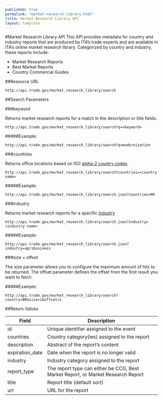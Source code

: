 ```yaml
---
published: true
permalink: "market-research-library.html"
title: Market Research Library API
layout: template
---
```


#Market Research Library API
This API provides metadata for country and industry reports that are produced by ITA’s trade experts and are available in ITA’s online market research library.  Categorized by country and industry, these reports include:

* Market Research Reports
* Best Market Reports
* Country Commercial Guides

##Resource URL

    http://api.trade.gov/market_research_library/search

##Search Parameters

###keyword

Returns market research reports for a match in the description or title fields.

    http://api.trade.gov/market_research_library/search?q=<keyword>

#####Example:

    http://api.trade.gov/market_research_library/search?q=modernization

###countries

Returns office locations based on ISO [alpha-2 country codes](http://www.iso.org/iso/home/standards/country_codes/country_names_and_code_elements.htm).

    http://api.trade.gov/market_research_library/search?countries=<country name>

#####Example:

    http://api.trade.gov/market_research_library/search.json?countries=MX

###industry

Returns market research reports for a specific [industry](/industry-list-market-research-library.html)

    http://api.trade.gov/market_research_library/search.json?industry=<industry name>

#####Example:

    http://api.trade.gov/market_research_library/search.json?industry=agribusiness

###size + offset

The size parameter allows you to configure the maximum amount of hits to be returned. The offset parameter defines the offset from the first result you want to fetch.

#####Example:

    http://api.trade.gov/market_research_library/search?country=BR&size=1&offset=1

##Return Values

| Field           | Description                                                     |
| --------------- | --------------------------------------------------------------- |
| id              | Unique identifier assigned to the event                         |
| countries       | Country category(ies) assigned to the report                    |
| description     | Abstract of the report’s content                                |
| expiration_date | Date when the report is no longer valid                         |
| industry        | Industry category assigned to the report                        |
| report_type     | The report type can either be CCG, Best Market Report, or Market Research Report|
| title           | Report title  (default sort)                                    |
| url             | URL for the report                                              |
